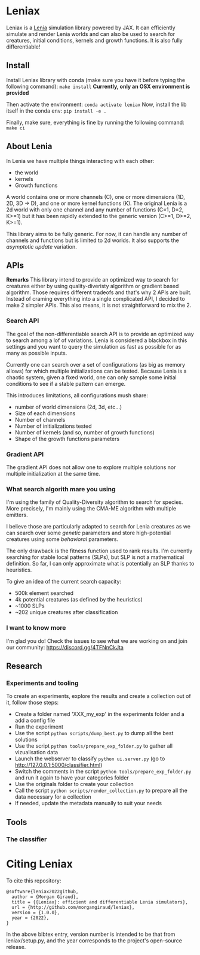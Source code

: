 # Leniax
Leniax is a [Lenia](https://chakazul.github.io/lenia.html) simulation library powered by JAX.
It can efficiently simulate and render Lenia worlds and can also be used to search for creatures, initial conditions, kernels and growth functions.
It is also fully differentiable!

## Install
Install Leniax library with conda (make sure you have it before typing the following command): `make install`
**Currently, only an OSX environment is provided**

Then activate the environment: `conda activate leniax`
Now, install the lib itself in the conda env: `pip install -e .`

Finally, make sure, everything is fine by running the following command: `make ci`

## About Lenia
In Lenia we have multiple things interacting with each other:
- the world
- kernels
- Growth functions

A world contains one or more channels (C), one or more dimensions (1D, 2D, 3D -> D), and one or more kernel functions (K). The original Lenia is a 2d world with only one channel and any number of functions (C=1, D=2, K>=1)  but it has been rapidly extended to the generic version (C>=1, D>=2, K>=1).

This library aims to be fully generic. For now, it can handle any number of channels and functions but is limited to 2d worlds. It also supports the *asymptotic update* variation.

## APIs

**Remarks**
This library intend to provide an optimized way to search for creatures either by using quality-diveristy algorithm or gradient based algorithm.
Those requires different tradeofs and that's why 2 APIs are built. Instead of craming everything into a single complicated API, I decided to make 2 simpler APIs. 
This also means, it is not straightforward to mix the 2.

### Search API
The goal of the non-differentiable search API is to provide an optimized way to search among a lof of variations.
Lenia is considered a blackbox in this settings and you want to query the simulation as fast as possible for as many as possible inputs.

Currently one can search over a set of configurations (as big as memory allows) for which multiple initializations can be tested. Because Lenia is a chaotic system, given a fixed world, one can only sample some initial conditions to see if a stable pattern can emerge.

This introduces limitations, all configurations mush share:
- number of world dimensions (2d, 3d, etc...)
- Size of each dimensions
- Number of channels
- Number of initializations tested
- Number of kernels (and so, number of growth functions)
- Shape of the growth functions parameters

### Gradient API
The gradient API does not allow one to explore multiple solutions nor multiple initialization at the same time.

### What search algorith mare you using
I'm using the family of Quality-Diversity algorithm to search for species. More precisely, I'm mainly using the CMA-ME algorithm with multiple emitters.

I believe those are particularly adapted to search for Lenia creatures as we can search over some *genetic* parameters and store high-potential creatures using some *behavioral* parameters.

The only drawback is the fitness function used to rank results. I'm currently searching for stable local patterns (SLPs), but SLP is not a mathematical definition. So far, I can only approximate what is potentially an SLP thanks to heuristics.

To give an idea of the current search capacity:
- 500k element searched
- 4k potential creatures (as defined by the heuristics)
- ~1000 SLPs
- ~202 unique creatures after classification

### I want to know more
I'm glad you do! Check the issues to see what we are working on and join our community: https://discord.gg/4TFNnCkJta

## Research

### Experiments and tooling
To create an experiments, explore the results and create a collection out of it, follow those steps:
- Create a folder named 'XXX_my_exp' in the experiments folder and a add a config file
- Run the experiment
- Use the script `python scripts/dump_best.py` to dump all the best solutions
- Use the script `python tools/prepare_exp_folder.py` to gather all vizualisation data
- Launch the webserver to classify `python ui.server.py` (go to http://127.0.0.1:5000/classifier.html)
- Switch the comments in the script `python tools/prepare_exp_folder.py` and run it again to have your categories folder
- Use the originals folder to create your collection
- Call the script `python scripts/render_collection.py` to prepare all the data necessary for a collection
- If needed, update the metadata manually to suit your needs

## Tools
### The classifier


# Citing Leniax
To cite this repository:
```
@software{leniax2022github,
  author = {Morgan Giraud},
  title = {{Leniax}: efficient and differentiable Lenia simulators},
  url = {http://github.com/morgangiraud/leniax},
  version = {1.0.0},
  year = {2022},
}
```

In the above bibtex entry, version number is intended to be that from leniax/setup.py, and the year corresponds to the project's open-source release.